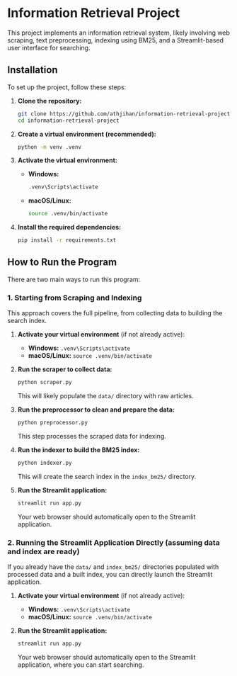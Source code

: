 # Information Retrieval Project

This project implements an information retrieval system, likely involving web scraping, text preprocessing, indexing using BM25, and a Streamlit-based user interface for searching.

## Installation

To set up the project, follow these steps:

1.  **Clone the repository:**
    ```bash
    git clone https://github.com/athjihan/information-retrieval-project.git
    cd information-retrieval-project
    ```

2.  **Create a virtual environment (recommended):**
    ```bash
    python -m venv .venv
    ```

3.  **Activate the virtual environment:**
    *   **Windows:**
        ```bash
        .venv\Scripts\activate
        ```
    *   **macOS/Linux:**
        ```bash
        source .venv/bin/activate
        ```

4.  **Install the required dependencies:**
    ```bash
    pip install -r requirements.txt
    ```

## How to Run the Program

There are two main ways to run this program:

### 1. Starting from Scraping and Indexing

This approach covers the full pipeline, from collecting data to building the search index.

1.  **Activate your virtual environment** (if not already active):
    *   **Windows:** `.venv\Scripts\activate`
    *   **macOS/Linux:** `source .venv/bin/activate`

2.  **Run the scraper to collect data:**
    ```bash
    python scraper.py
    ```
    This will likely populate the `data/` directory with raw articles.

3.  **Run the preprocessor to clean and prepare the data:**
    ```bash
    python preprocessor.py
    ```
    This step processes the scraped data for indexing.

4.  **Run the indexer to build the BM25 index:**
    ```bash
    python indexer.py
    ```
    This will create the search index in the `index_bm25/` directory.

5.  **Run the Streamlit application:**
    ```bash
    streamlit run app.py
    ```
    Your web browser should automatically open to the Streamlit application.

### 2. Running the Streamlit Application Directly (assuming data and index are ready)

If you already have the `data/` and `index_bm25/` directories populated with processed data and a built index, you can directly launch the Streamlit application.

1.  **Activate your virtual environment** (if not already active):
    *   **Windows:** `.venv\Scripts\activate`
    *   **macOS/Linux:** `source .venv/bin/activate`

2.  **Run the Streamlit application:**
    ```bash
    streamlit run app.py
    ```
    Your web browser should automatically open to the Streamlit application, where you can start searching.
